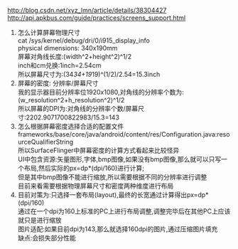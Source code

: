 http://blog.csdn.net/xyz_lmn/article/details/38304427  
http://api.apkbus.com/guide/practices/screens_support.html  
1. 怎么计算屏幕物理尺寸  
cat /sys/kernel/debug/dri/0/i915_display_info  
physical dimensions: 340x190mm  
屏幕对角线长度:(width^2+height^2)^1/2  
inch和cm兑换:1inch=2.54cm  
所以屏幕尺寸为:(34*34+19*19)^(1/2)/2.54=15.3inch  
2. 屏幕的密度:
分辨率/屏幕尺寸  
我的显示器目前分辨率位1920x1080,对角线的分辨率个数为:(w_resolution^2+h_resolution^2)^1/2  
所以屏幕的DPI为:对角线的分辨率个数/屏幕尺寸:2202.9071700822983/15.3=143  
3. 怎么根据屏幕密度选择合适的配置文件  
frameworks/base/core/java/android/content/res/Configuration.java:resourceQualifierString  
所以SurfaceFlinger中屏幕密度的计算方式看起来比较怪异  
UI中包含资源:矢量图形,字体,bmp图像,如果没有bmp图像,那么就可以只写一个布局,然后实际的px=dp*(dpi/160)进行计算;  
但是其中bmp图像不能进行缩放,所以需要根据不同的分辨率进行调整  
目前来看需要根据物理屏幕尺寸和密度两种维度进行布局  
4. 目前对策为:只选择一套布局(layout),最终的长宽通过计算得出px=dp*(dpi/160)  
通过在一个dpi为160上标准的PC上进行布局调整,调整完毕后在其他PC上应该就只是进行缩放  
图片适配:如果目前dpi为143,那么就选择160dpi的图片,通过压缩图片填充  
缺点:会损失部分性能     

